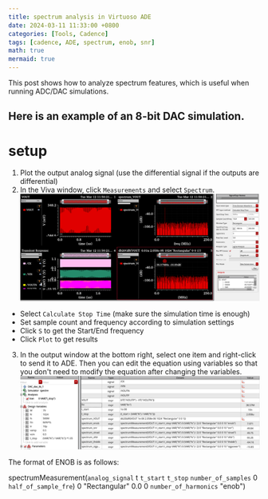 ```yaml
---
title: spectrum analysis in Virtuoso ADE
date: 2024-03-11 11:33:00 +0800
categories: [Tools, Cadence]
tags: [cadence, ADE, spectrum, enob, snr]
math: true
mermaid: true
---
```


This post shows how to analyze spectrum features, which is useful when running ADC/DAC simulations.

Here is an example of an 8-bit DAC simulation.
---
# setup
1. Plot the output analog signal (use the differential signal if the outputs are differential)
2. In the Viva window, click `Measurements` and select `Spectrum`. 
![avatar](https://github.com/ntuzxy/ntuzxy.github.io/blob/main/assets/figs/cadence/spectrum_viva.png "Viva Spectrum")

- Select `Calculate Stop Time` (make sure the simulation time is enough)
- Set sample count and frequency according to simulation settings
- Click `S` to get the Start/End frequency
- Click `Plot` to get results

3. In the output window at the bottom right, select one item and right-click to send it to ADE.
Then you can edit the equation using variables so that you don't need to modify the equation after changing the variables.
![avatar](https://github.com/ntuzxy/ntuzxy.github.io/blob/main/assets/figs/cadence/spectrum_ana.png "Spectrum Calculation")

The format of ENOB is as follows:

spectrumMeasurement(`analog_signal` t `t_start` `t_stop` `number_of_samples` 0 `half_of_sample_fre`) 0 "Rectangular" 0.0 0 `number_of_harmonics` "enob")


